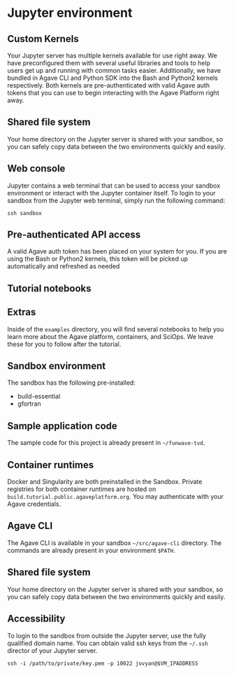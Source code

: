 # Jupyter environment

## Custom Kernels
Your Jupyter server has multiple kernels available for use right away. We have preconfigured them with several useful libraries and tools to help users get up and running with common tasks easier. Additionally, we have bundled in Agave CLI and Python SDK into the Bash and Python2 kernels respectively. Both kernels are pre-authenticated with valid Agave auth tokens that you can use to begin interacting with the Agave Platform right away.


## Shared file system
Your home directory on the Jupyter server is shared with your sandbox, so you can safely copy data between the two environments quickly and easily.

## Web console  
Jupyter contains a web terminal that can be used to access your sandbox environment or interact with the Jupyter container itself. To login to your sandbox from the Jupyter web terminal, simply run the following command:  

```
ssh sandbox
```

## Pre-authenticated API access
A valid Agave auth token has been placed on your system for you. If you are using the Bash or Python2 kernels, this token will be picked up automatically and refreshed as needed
## Tutorial notebooks

## Extras
Inside of the `examples` directory, you will find several notebooks to help you learn more about the Agave platform, containers, and SciOps. We leave these for you to follow after the tutorial.

## Sandbox environment
The sandbox has the following pre-installed:
* build-essential
* gfortran

## Sample application code
The sample code for this project is already present in `~/funwave-tvd`.

## Container runtimes
Docker and Singularity are both preinstalled in the Sandbox. Private registries for both container runtimes are hosted on `build.tutorial.public.agaveplatform.org`. You may authenticate with your Agave credentials.  

## Agave CLI
The Agave CLI is available in your sandbox `~/src/agave-cli` directory. The commands are already present in your environment `$PATH`.

## Shared file system
Your home directory on the Jupyter server is shared with your sandbox, so you can safely copy data between the two environments quickly and easily.

## Accessibility
To login to the sandbox from outside the Jupyter server, use the fully qualified domain name. You can obtain valid ssh keys from the `~/.ssh` director of your Jupyter server.

```
ssh -i /path/to/private/key.pem -p 10022 jovyan@$VM_IPADDRESS
```
